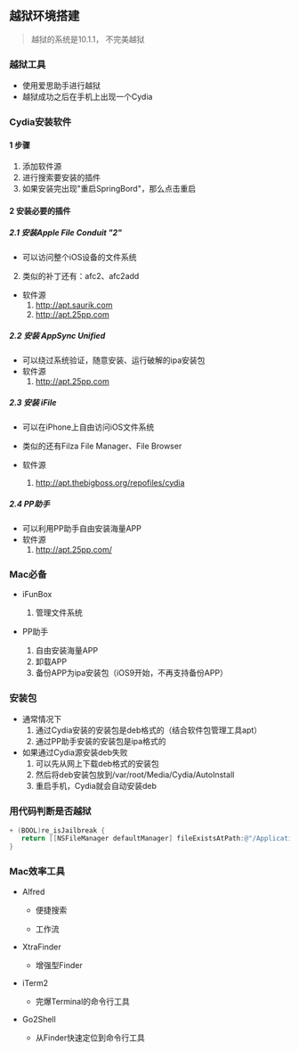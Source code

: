 ## 越狱环境搭建

>  越狱的系统是10.1.1， 不完美越狱

### 越狱工具

+ 使用爱思助手进行越狱
+ 越狱成功之后在手机上出现一个Cydia

### Cydia安装软件

#### 1 步骤

1. 添加软件源
2. 进行搜索要安装的插件
3. 如果安装完出现"重启SpringBord"，那么点击重启

#### 2 安装必要的插件

##### 2.1 安装Apple File Conduit "2"

+ 可以访问整个iOS设备的文件系统
2. 类似的补丁还有：afc2、afc2add

+ 软件源 
  1. http://apt.saurik.com
  2. http://apt.25pp.com

##### 2.2 安装 AppSync Unified

+ 可以绕过系统验证，随意安装、运行破解的ipa安装包
+ 软件源
  1. http://apt.25pp.com

##### 2.3 安装 iFile

+ 可以在iPhone上自由访问iOS文件系统
+ 类似的还有Filza File Manager、File Browser

+ 软件源
  1. http://apt.thebigboss.org/repofiles/cydia

##### 2.4 PP助手

+ 可以利用PP助手自由安装海量APP
+ 软件源
  1. http://apt.25pp.com/

### Mac必备

+ iFunBox
  1. 管理文件系统

+ PP助手
  1. 自由安装海量APP
  2. 卸载APP
  3. 备份APP为ipa安装包（iOS9开始，不再支持备份APP）

### 安装包

+ 通常情况下
  1. 通过Cydia安装的安装包是deb格式的（结合软件包管理工具apt）
  2. 通过PP助手安装的安装包是ipa格式的
+ 如果通过Cydia源安装deb失败
  1. 可以先从网上下载deb格式的安装包
  2. 然后将deb安装包放到/var/root/Media/Cydia/AutoInstall
  3. 重启手机，Cydia就会自动安装deb

### 用代码判断是否越狱

```objective-c
+ (BOOL)re_isJailbreak {
   return [[NSFileManager defaultManager] fileExistsAtPath:@"/Applications/Cydia.app"];
}
```

### Mac效率工具

+ Alfred

  + 便捷搜索

  + 工作流

+ XtraFinder

  + 增强型Finder

+ iTerm2

  + 完爆Terminal的命令行工具

+ Go2Shell

  + 从Finder快速定位到命令行工具